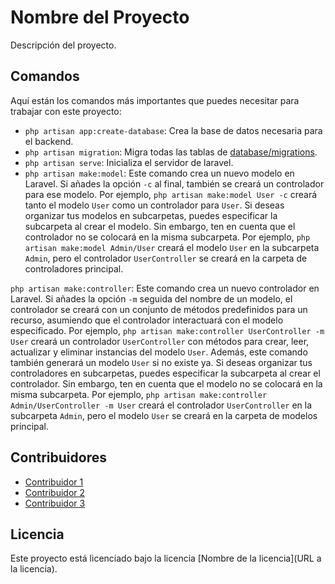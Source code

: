 # Nombre del Proyecto

Descripción del proyecto.

## Comandos

Aquí están los comandos más importantes que puedes necesitar para trabajar con este proyecto:

-   `php artisan app:create-database`: Crea la base de datos necesaria para el backend.
-   `php artisan migration`: Migra todas las tablas de [database/migrations](database/migrations/).
-   `php artisan serve`: Inicializa el servidor de laravel.
-   `php artisan make:model`: Este comando crea un nuevo modelo en Laravel. Si añades la opción `-c` al final, también se creará un controlador para ese modelo. Por ejemplo, `php artisan make:model User -c` creará tanto el modelo `User` como un controlador para `User`. Si deseas organizar tus modelos en subcarpetas, puedes especificar la subcarpeta al crear el modelo. Sin embargo, ten en cuenta que el controlador no se colocará en la misma subcarpeta. Por ejemplo, `php artisan make:model Admin/User` creará el modelo `User` en la subcarpeta `Admin`, pero el controlador `UserController` se creará en la carpeta de controladores principal.

`php artisan make:controller`: Este comando crea un nuevo controlador en Laravel. Si añades la opción `-m` seguida del nombre de un modelo, el controlador se creará con un conjunto de métodos predefinidos para un recurso, asumiendo que el controlador interactuará con el modelo especificado. Por ejemplo, `php artisan make:controller UserController -m User` creará un controlador `UserController` con métodos para crear, leer, actualizar y eliminar instancias del modelo `User`. Además, este comando también generará un modelo `User` si no existe ya. Si deseas organizar tus controladores en subcarpetas, puedes especificar la subcarpeta al crear el controlador. Sin embargo, ten en cuenta que el modelo no se colocará en la misma subcarpeta. Por ejemplo, `php artisan make:controller Admin/UserController -m User` creará el controlador `UserController` en la subcarpeta `Admin`, pero el modelo `User` se creará en la carpeta de modelos principal.


## Contribuidores

-   [Contribuidor 1](https://github.com/contribuidor1)
-   [Contribuidor 2](https://github.com/contribuidor2)
-   [Contribuidor 3](https://github.com/contribuidor3)

## Licencia

Este proyecto está licenciado bajo la licencia [Nombre de la licencia](URL a la licencia).
